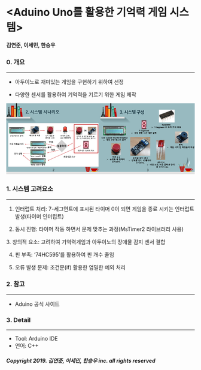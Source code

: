 # <Aduino Uno를 활용한 기억력 게임 시스템>

__김연준, 이세민, 한승우__

### 0. 개요
------------------------------
- 아두이노로 재미있는 게임을 구현하기 위하여 선정

- 다양한 센서를 활용하여 기억력을 기르기 위한 게임 제작

<img src="/images/슬라이드4.PNG" width="50%"><img src="/images/슬라이드5.PNG" width="50%">

### 1. 시스템 고려요소
------------------------------
1. 인터럽트 처리: 7-세그먼트에 표시된 타이머 0이 되면 게임을 종료 시키는 인터럽트 발생(타이머 인터럽트)

2. 동시 진행: 타이머 작동 하면서 문제 맞추는 과정(MsTimer2 라이브러리 사용)

3. 창의적 요소: 고려하여 기억력게임과 아두이노의 장애물 감지 센서 결합

4. 핀 부족: ‘74HC595’를 활용하여 핀 개수 줄임

5. 오류 발생 문제: 조건문(if) 활용한 엄밀한 예외 처리

### 2. 참고
------------------------------
 * Aduino 공식 사이트
 
### 3. Detail
------------------------------
 * Tool: Arduino IDE
 * 언어: C++
 

##### Copyright 2019. 김연준, 이세민, 한승우 inc. all rights reserved
